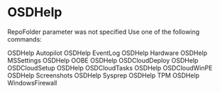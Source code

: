 # OSDHelp

RepoFolder parameter was not specified
Use one of the following commands:

OSDHelp Autopilot
OSDHelp EventLog
OSDHelp Hardware
OSDHelp MSSettings
OSDHelp OOBE
OSDHelp OSDCloudDeploy
OSDHelp OSDCloudSetup
OSDHelp OSDCloudTasks
OSDHelp OSDCloudWinPE
OSDHelp Screenshots
OSDHelp Sysprep
OSDHelp TPM
OSDHelp WindowsFirewall